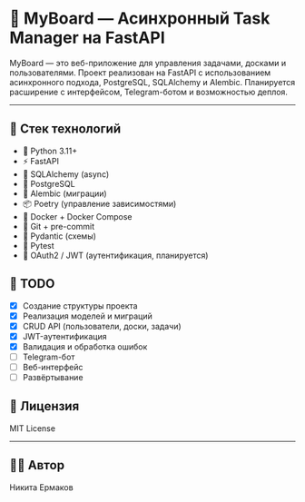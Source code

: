 # 🧠 MyBoard — Асинхронный Task Manager на FastAPI

MyBoard — это веб-приложение для управления задачами, досками и пользователями. Проект реализован на FastAPI с использованием асинхронного подхода, PostgreSQL, SQLAlchemy и Alembic. Планируется расширение с интерфейсом, Telegram-ботом и возможностью деплоя.

---

## 🚀 Стек технологий

- 🐍 Python 3.11+
- ⚡ FastAPI
- 🔄 SQLAlchemy (async)
- 🐘 PostgreSQL
- 🔧 Alembic (миграции)
- 📦 Poetry (управление зависимостями)
- 🐳 Docker + Docker Compose
- 🌿 Git + pre-commit
- 📄 Pydantic (схемы)
- 🧪 Pytest 
- 🔐 OAuth2 / JWT (аутентификация, планируется)

## 📌 TODO

- [x] Создание структуры проекта
- [x] Реализация моделей и миграций
- [x] CRUD API (пользователи, доски, задачи)
- [x] JWT-аутентификация
- [x] Валидация и обработка ошибок
- [ ] Telegram-бот
- [ ] Веб-интерфейс
- [ ] Развёртывание

## 📄 Лицензия

MIT License

---

## 👨‍💻 Автор

Никита Ермаков
